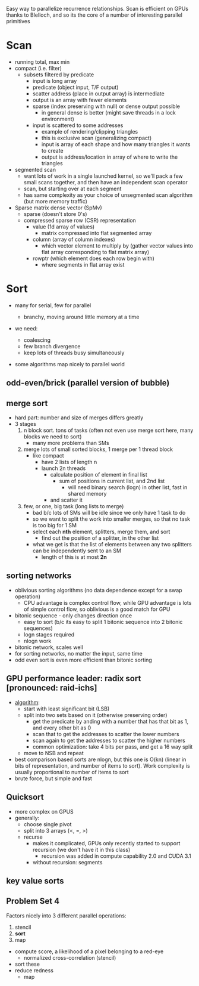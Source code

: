 Easy way to parallelize recurrence relationships.
Scan is efficient on GPUs thanks to Blelloch, and so its the core of a number of interesting parallel primitives

# Scan

- running total, max min
- compact (i.e. filter)
    - subsets filtered by predicate
        - input is long array
        - predicate (object input, T/F output)
        - scatter address (place in output array) is intermediate
        - output is an array with fewer elements
        - sparse (index preserving with null) or dense output possible
            - in general dense is better (might save threads in a lock environment)
        - input is scattered to some addresses
            - example of rendering/clipping triangles
            - this is exclusive scan (generalizing compact)
            - input is array of each shape and how many triangles it wants to create
            - output is address/location in array of where to write the triangles
- segmented scan
    - want lots of work in a single launched kernel, so we'll pack a few small scans together, and then have an independent scan operator
    - scan, but starting over at each segment
    - has same complexity as your choice of unsegmented scan algorithm (but more memory traffic)
- Sparse matrix dense vector (SpMv)
    - sparse (doesn't store 0's)
    - compressed sparse row (CSR) representation
        - value (1d array of values)
            - matrix compressed into flat segmented array
        - column (array of column indexes)
            - which vector element to multiply by (gather vector values into flat array corresponding to flat matrix array)
        - rowptr (which element does each row begin with)
            - where segments in flat array exist

# Sort

- many for serial, few for parallel
    - branchy, moving around little memory at a time
- we need:
    - coalescing
    - few branch divergence
    - keep lots of threads busy simultaneously

- some algorithms map nicely to parallel world

## odd-even/brick (parallel version of bubble)

## merge sort

- hard part: number and size of merges differs greatly
- 3 stages
    1. n block sort. tons of tasks (often not even use merge sort here, many blocks we need to sort)
        - many more problems than SMs
    2. merge lots of small sorted blocks, 1 merge per 1 thread block
        - like compact
            - have 2 lists of length n
            - launch 2n threads
                - calculate position of element in final list
                    - sum of positions in current list, and 2nd list
                        - will need binary search (logn) in other list, fast in shared memory
                - and scatter it
    3. few, or one, big task (long lists to merge)
        - bad b/c lots of SMs will be idle since we only have 1 task to do
        - so we want to split the work into smaller merges, so that no task is too big for 1 SM
        - select each **nth** element, splitters, merge them, and sort
            - find out the position of a splitter, in the other list
        - what we get is that the list of elements between any two splitters can be independently sent to an SM
            - length of this is at most **2n**

## sorting networks

- oblivious sorting algorithms (no data dependence except for a swap operation)
    - CPU advantage is complex control flow, while GPU advantage is lots of simple control flow, so oblivious is a good match for GPU
- bitonic sequence - only changes direction once
    - easy to sort (b/c its easy to split 1 bitonic sequence into 2 bitonic sequences)
    - logn stages required
    - nlogn work
- bitonic network, scales well
- for sorting networks, no matter the input, same time
- odd even sort is even more efficient than bitonic sorting


## GPU performance leader: radix sort [pronounced: raid-ichs]

- [algorithm](http://stackoverflow.com/a/31840945/2256243):
    - start with least significant bit (LSB)
    - split into two sets based on it (otherwise preserving order)
        - get the predicate by anding with a number that has that bit as 1, and every other bit as 0
        - scan that to get the addresses to scatter the lower numbers
        - scan again to get the addresses to scatter the higher numbers
        - common optimization: take 4 bits per pass, and get a 16 way split
    - move to NSB and repeat
- best comparison based sorts are nlogn, but this one is O(kn) (linear in bits of representation, and number of items to sort). Work complexity is usually proportional to number of items to sort
- brute force, but simple and fast

## Quicksort

- more complex on GPUS
- generally:
    - choose single pivot
    - split into 3 arrays (<, =, >)
    - recurse
        - makes it complicated, GPUs only recently started to support recursion (we don't have it in this class)
            - recursion was added in compute capability 2.0 and CUDA 3.1
        - without recursion: segments

## key value sorts

## Problem Set 4

Factors nicely into 3 different parallel operations:
1. stencil
2. **sort**
3. map

- compute score, a likelihood of a pixel belonging to a red-eye
    - normalized cross-correlation (stencil)
- sort these
- reduce redness
    - map
